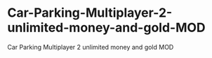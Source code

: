 # Car-Parking-Multiplayer-2-unlimited-money-and-gold-MOD
Car Parking Multiplayer 2 unlimited money and gold MOD
